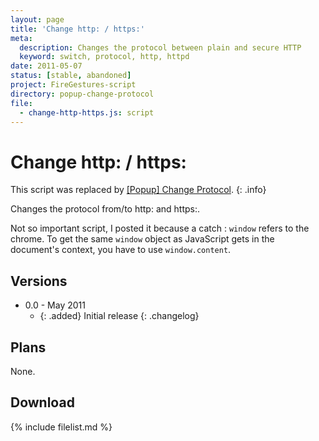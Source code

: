 ```yaml
---
layout: page
title: 'Change http: / https:'
meta:
  description: Changes the protocol between plain and secure HTTP
  keyword: switch, protocol, http, httpd
date: 2011-05-07
status: [stable, abandoned]
project: FireGestures-script
directory: popup-change-protocol
file:
  - change-http-https.js: script
---
```


# Change http: / https:

This script was replaced by [\[Popup\] Change Protocol](popup-change-protocol.html).
{: .info}

Changes the protocol from/to http: and https:.

Not so important script, I posted it because a catch : `window` refers to the chrome. To get the same `window` object as JavaScript gets in the document's context, you
have to use `window.content`.

## Versions

* 0.0 - May 2011
  * {: .added} Initial release
{: .changelog}

## Plans

None.

## Download

{% include filelist.md %}
